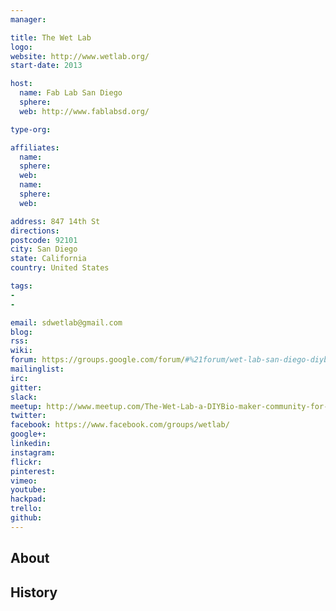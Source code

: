 ```yaml
---
manager:

title: The Wet Lab
logo:
website: http://www.wetlab.org/
start-date: 2013

host:
  name: Fab Lab San Diego
  sphere:
  web: http://www.fablabsd.org/

type-org:

affiliates:
  name:
  sphere:
  web:
  name:
  sphere:
  web:

address: 847 14th St
directions:
postcode: 92101
city: San Diego
state: California
country: United States

tags:
-
-

email: sdwetlab@gmail.com
blog:
rss:
wiki:
forum: https://groups.google.com/forum/#%21forum/wet-lab-san-diego-diybio
mailinglist:
irc:
gitter:
slack:
meetup: http://www.meetup.com/The-Wet-Lab-a-DIYBio-maker-community-for-algae-enthusiasts/
twitter:
facebook: https://www.facebook.com/groups/wetlab/
google+:
linkedin:
instagram:
flickr:
pinterest:
vimeo:
youtube:
hackpad:
trello:
github:
---
```


## About

## History
